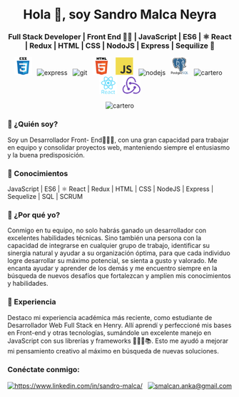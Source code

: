 <h1 align="center">Hola 👋, soy Sandro Malca Neyra</h1>
<h3 align="center">Full Stack Developer | Front End 👩‍💻 | JavaScript | ES6 | ⚛️ React | Redux | HTML | CSS | NodoJS | Express | Sequilize 🚀</h3>
<p align="center"> 
<img src="https://raw.githubusercontent.com/devicons/devicon/master/icons/css3/css3-original-wordmark.svg" alt="css3" width="40" height="40"/>&nbsp;&nbsp;
<img src="https://www.geekandjob.com/uploads/wiki/2e5b0058b2d38158b21439fe06e9b8fabe3cb139.png" alt= "express" width="40" height="40"/>&nbsp;&nbsp; 
<img src="https://www.vectorlogo.zone/logos/git-scm/git-scm-icon.svg" alt="git" width="40" height="40"/>&nbsp;&nbsp; 
<img src="https://raw.githubusercontent.com/devicons/devicon/master/icons/html5/html5-original-wordmark.svg" alt="html5" width="40" height="40"/>&nbsp;&nbsp;
<img src="https://raw.githubusercontent.com/devicons/devicon/master/icons/javascript/javascript-original.svg" alt ="javascript" width="40" height="40"/>&nbsp;&nbsp;
<img src="https://www.vectorlogo.zone/logos/nodejs/nodejs-ar21.png" alt="nodejs" width="40" height="40" />&nbsp;&nbsp;
<img src="https://raw.githubusercontent.com/devicons/devicon/master/icons/postgresql/postgresql-original-wordmark.svg" alt="postgresql" width="40" height="40"/>&nbsp;&nbsp;
<img src="https://www.vectorlogo.zone/logos/getpostman/getpostman-icon.svg" alt="cartero" width="40" height="40"/>&nbsp;&nbsp; 
<img src="https://raw.githubusercontent.com/devicons/devicon/master/icons/react/react-original-wordmark.svg" alt="react" width="40" height="40"/>&nbsp;&nbsp;
<img src="https://raw.githubusercontent.com/devicons/devicon/master/icons/redux/redux-original.svg" alt="redux" width="40" height="40"/> </a> </p>

<p align="center"> 
<img src="https://cdn-icons-gif.flaticon.com/11184/11184172.gif" alt="cartero" width="400" height="400"/>
</p>

<h3>📑 ¿Quién soy?</h3> Soy un Desarrollador Front- End👨🏻‍💻, con una gran capacidad para trabajar en equipo y consolidar proyectos web, manteniendo siempre el entusiasmo y la buena predisposición.

<h3>🌱 Conocimientos</h3>JavaScript | ES6 | ⚛️ React | Redux | HTML | CSS | NodeJS | Express | Sequelize | SQL | SCRUM 

<h3>📌 ¿Por qué yo?</h3> Conmigo en tu equipo, no solo habrás ganado un desarrollador con excelentes habilidades técnicas. Sino también una persona con la capacidad de integrarse en cualquier grupo de trabajo, identificar su sinergia natural y ayudar a su organización óptima, para que cada individuo logre desarrollar su máximo potencial, se sienta a gusto y valorado. Me encanta ayudar y aprender de los demás y me encuentro siempre en la búsqueda de nuevos desafíos que fortalezcan y amplíen mis conocimientos y habilidades.

<h3>🚀 Experiencia</h3>Destaco mi experiencia académica más reciente, como estudiante de Desarrollador Web Full Stack en Henry. Allí aprendí y perfeccioné mis bases en Front-end y otras tecnologías, sumándole un excelente manejo en JavaScript con sus librerías y frameworks 👨🏻‍💻📚. Esto me ayudó a mejorar mi pensamiento creativo al máximo en búsqueda de nuevas soluciones.

<h3 align="left">Conéctate conmigo:</h3>
<p align="left">
<a href="https://linkedin.com/en/https://www.linkedin.com/en/sandro-malca/" target="blank">
<img align="center" src="https://raw.githubusercontent.com/rahuldkjain/github-profile-readme-generator/master/src/images/icons/Social/linked-in-alt.svg" alt="https://www.linkedin.com/in/sandro-malca/" height="30" width="40" /></a>&nbsp;&nbsp;
<a href="smalcan.anka@gmail.com" target="blank">
<img align="center" src="https://upload.wikimedia.org/wikipedia/commons/thumb/7/7e/Gmail_icon_%282020%29.svg/2560px-Gmail_icon_%282020%29.svg.png" alt="smalcan.anka@gmail.com" height="30" width="40" /></a>
</p>

